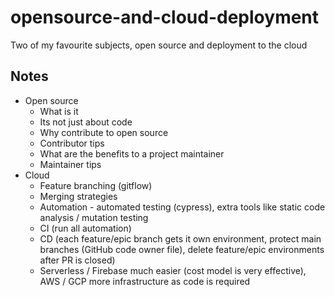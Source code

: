 # opensource-and-cloud-deployment

Two of my favourite subjects, open source and deployment to the cloud

## Notes

* Open source
    * What is it
    * Its not just about code
    * Why contribute to open source
    * Contributor tips
    * What are the benefits to a project maintainer
    * Maintainer tips
* Cloud
    * Feature branching (gitflow)
    * Merging strategies
    * Automation - automated testing (cypress), extra tools like static code analysis / mutation testing
    * CI (run all automation)
    * CD (each feature/epic branch gets it own environment, protect main branches (GitHub code owner file), delete feature/epic environments after PR is closed)
    * Serverless / Firebase much easier (cost model is very effective), AWS / GCP more infrastructure as code is required
